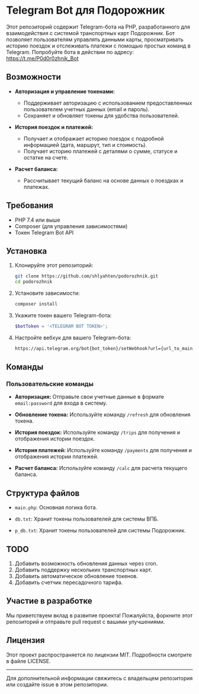 # Telegram Bot для Подорожник

Этот репозиторий содержит Telegram-бота на PHP, разработанного для взаимодействия с системой транспортных карт Подорожник. Бот позволяет пользователям управлять данными карты, просматривать историю поездок и отслеживать платежи с помощью простых команд в Telegram. Попробуйте бота в действии по адресу: https://t.me/P0d0r0zhnik_Bot

## Возможности

- **Авторизация и управление токенами:**

  - Поддерживает авторизацию с использованием предоставленных пользователем учетных данных (email и пароль).
  - Сохраняет и обновляет токены для удобства пользователей.

- **История поездок и платежей:**

  - Получает и отображает историю поездок с подробной информацией (дата, маршрут, тип и стоимость).
  - Получает историю платежей с деталями о сумме, статусе и остатке на счете.

- **Расчет баланса:**

  - Рассчитывает текущий баланс на основе данных о поездках и платежах.

## Требования

- PHP 7.4 или выше
- Composer (для управления зависимостями)
- Токен Telegram Bot API

## Установка

1. Клонируйте этот репозиторий:

   ```bash
   git clone https://github.com/shlyahten/podorozhnik.git
   cd podorozhnik
   ```

2. Установите зависимости:

   ```bash
   composer install
   ```

3. Укажите токен вашего Telegram-бота:

   ```php
   $botToken = '<TELEGRAM BOT TOKEN>';
   ```

4. Настройте вебхук для вашего Telegram-бота:
   ```bash
   https://api.telegram.org/bot{bot_token}/setWebhook?url={url_to_main.php}
   ```

## Команды

### Пользовательские команды

- **Авторизация:**
  Отправьте свои учетные данные в формате `email:password` для входа в систему.

- **Обновление токена:**
  Используйте команду `/refresh` для обновления токена.

- **История поездок:**
  Используйте команду `/trips` для получения и отображения истории поездок.

- **История платежей:**
  Используйте команду `/payments` для получения и отображения истории платежей.

- **Расчет баланса:**
  Используйте команду `/calc` для расчета текущего баланса.

## Структура файлов

- `main.php`: Основная логика бота.

- `db.txt`: Хранит токены пользователей для системы ВПБ.

- `p_db.txt`: Хранит токены пользователей для системы Подорожник.

## TODO

1. Добавить возможность обновления данных через cron.
2. Добавить поддержку нескольких транспортных карт.
3. Добавить автоматическое обновление токенов.
4. Добавить счетчик пересадочного тарифа.

## Участие в разработке

Мы приветствуем вклад в развитие проекта! Пожалуйста, форкните этот репозиторий и отправьте pull request с вашими улучшениями.

## Лицензия

Этот проект распространяется по лицензии MIT. Подробности смотрите в файле LICENSE.

---

Для дополнительной информации свяжитесь с владельцем репозитория или создайте issue в этом репозитории.

